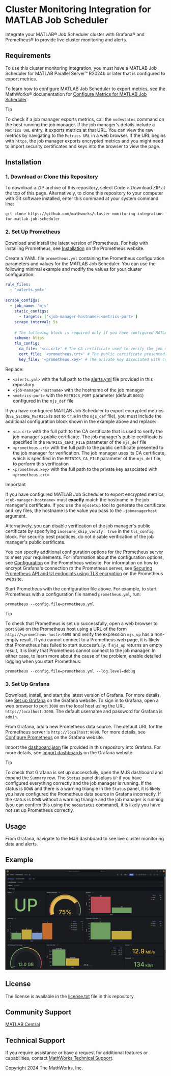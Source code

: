 # Cluster Monitoring Integration for MATLAB Job Scheduler

Integrate your MATLAB&reg; Job Scheduler cluster with Grafana&reg; and Prometheus&reg; to provide live cluster monitoring and alerts.

## Requirements

To use this cluster monitoring integration, you must have a MATLAB Job Scheduler for MATLAB Parallel Server&trade; R2024b or later that is configured to export metrics.

To learn how to configure MATLAB Job Scheduler to export metrics, see the MathWorks&reg; documentation for [Configure Metrics for MATLAB Job Scheduler](https://www.mathworks.com/help/matlab-parallel-server/configure-metrics-for-matlab-job-scheduler.html).

> [!TIP]
> To check if a job manager exports metrics, call the `nodestatus` command on the host running the job manager. If the job manager's details include a `Metrics URL` entry, it exports metrics at that URL.  You can view the raw metrics by navigating to the `Metrics URL` in a web browser. If the URL begins with `https`, the job manager exports encrypted metrics and you might need to import security certificates and keys into the browser to view the page.

## Installation

### 1. Download or Clone this Repository

To download a ZIP archive of this repository, select Code > Download ZIP at the top of this page. Alternatively, to clone this repository to your computer with Git software installed, enter this command at your system command line:
```
git clone https://github.com/mathworks/cluster-monitoring-integration-for-matlab-job-scheduler
```

### 2. Set Up Prometheus

Download and install the latest version of Prometheus. For help with installing Prometheus, see [Installation](https://prometheus.io/docs/prometheus/latest/installation/) on the Prometheus website.

Create a YAML file `prometheus.yml` containing the Prometheus configuration parameters and values for the MATLAB Job Scheduler. You can use the following minimal example and modify the values for your cluster configuration:
```yaml
rule_files:
  - '<alerts.yml>'

scrape_configs:
  - job_name: 'mjs'
    static_configs:
      - targets: ['<job-manager-hostname>:<metrics-port>']
    scrape_interval: 5s

    # The following block is required only if you have configured MATLAB Job Scheduler to export encrypted metrics
    scheme: https
    tls_config:
      ca_file: '<ca.crt>' # The CA certificate used to verify the job manager's public certificate
      cert_file: '<prometheus.crt>' # The public certificate presented to the job manager for verification
      key_file: '<prometheus.key>' # The private key associated with cert_file
```
Replace:
- `<alerts.yml>` with the full path to the [alerts.yml](alerts.yml) file provided in this repository
- `<job-manager-hostname>` with the hostname of the job manager
- `<metrics-port>` with the `METRICS_PORT` parameter (default `8001`) configured in the `mjs_def` file

If you have configured MATLAB Job Scheduler to export encrypted metrics (`USE_SECURE_METRICS` is set to `true` in the `mjs_def` file), you must include the additional configuration block shown in the example above and replace:
- `<ca.crt>` with the full path to the CA certificate that is used to verify the job manager's public certificate. The job manager's public certificate is specified in the `METRICS_CERT_FILE` parameter of the `mjs_def` file
- `<prometheus.crt>` with the full path to the public certificate presented to the job manager for verification. The job manager uses its CA certificate, which is specified in the `METRICS_CA_FILE` parameter of the `mjs_def` file, to perform this verification
- `<prometheus.key>` with the full path to the private key associated with `<prometheus.crt>`
> [!IMPORTANT]
> If you have configured MATLAB Job Scheduler to export encrypted metrics, `<job-manager-hostname>` must **exactly** match the hostname in the job manager's certificate. If you use the `mjssetup` tool to generate the certificate and key files, the hostname is the value you pass to the `-jobmanagerhost` argument.
> 
> Alternatively, you can disable verification of the job manager's public certificate by specifying `insecure_skip_verify: true` in the `tls_config` block. For security best practices, do not disable verification of the job manager's public certificate.

You can specify additional configuration options for the Prometheus server to meet your requirements. For information about the configuration options, see [Configuration](https://prometheus.io/docs/prometheus/latest/configuration/configuration/) on the Prometheus website. For information on how to encrypt Grafana's connection _to_ the Prometheus server, see [Securing Prometheus API and UI endpoints using TLS encryption](https://prometheus.io/docs/guides/tls-encryption/) on the Prometheus website.

Start Prometheus with the configuration file above. For example, to start Prometheus with a configuration file named `prometheus.yml`, run:
```
prometheus --config.file=prometheus.yml
```

> [!TIP]
> To check that Prometheus is set up successfully, open a web browser to port `9090` on the Prometheus host using a URL of the form `http://<prometheus-host>:9090` and verify the expression `mjs_up` has a non-empty result.  If you cannot connect to a Prometheus web page, it is likely that Prometheus has failed to start successfully.  If `mjs_up` returns an empty result, it is likely that Prometheus cannot connect to the job manager. In either case, to learn more about the cause of the problem, enable detailed logging when you start Prometheus:
> ```
> prometheus --config.file=prometheus.yml --log.level=debug
> ```
### 3. Set Up Grafana

Download, install, and start the latest version of Grafana. For more details, see [Set up Grafana](https://grafana.com/docs/grafana/latest/setup-grafana/) on the Grafana website. To sign in to Grafana, open a web browser to port `3000` on the local host using the URL `http://localhost:3000`. The default username and password for Grafana is `admin`.

From Grafana, add a new Prometheus data source. The default URL for the Prometheus server is `http://localhost:9090`. For more details, see [Configure Prometheus](https://grafana.com/docs/grafana/latest/datasources/prometheus/configure-prometheus-data-source/) on the Grafana website.

Import the [dashboard.json](dashboard.json) file provided in this repository into Grafana. For more details, see [Import dashboards](https://grafana.com/docs/grafana/latest/dashboards/build-dashboards/import-dashboards/) on the Grafana website.

> [!TIP]
> To check that Grafana is set up successfully, open the MJS dashboard and expand the `Summary` row. The `Status` panel displays `UP` if you have configured everything correctly and the job manager is running. If the status is `DOWN` and there is a warning triangle in the `Status` panel, it is likely you have configured the Prometheus data source in Grafana incorrectly. If the status is `DOWN` without a warning triangle and the job manager is running (you can confirm this using the `nodestatus` command), it is likely you have not set up Prometheus correctly.
## Usage

From Grafana, navigate to the MJS dashboard to see live cluster monitoring data and alerts.

## Example

![](screenshot.png?raw=true)

## License

The license is available in the [license.txt](license.txt) file in this repository.

## Community Support

[MATLAB Central](https://www.mathworks.com/matlabcentral)

## Technical Support

If you require assistance or have a request for additional features or capabilities, contact [MathWorks Technical Support](https://www.mathworks.com/support/contact_us.html).

Copyright 2024 The MathWorks, Inc.
